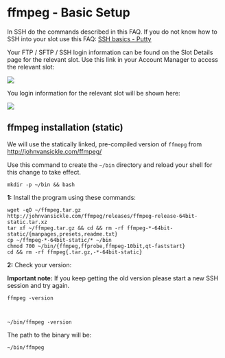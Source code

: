 ffmpeg - Basic Setup
====================

In SSH do the commands described in this FAQ. If you do not know how to SSH into your slot use this FAQ: [SSH basics - Putty](https://www.feralhosting.com/faq/view?question=12)  
  
Your FTP / SFTP / SSH login information can be found on the Slot Details page for the relevant slot. Use this link in your Account Manager to access the relevant slot:  
  
![](https://raw.github.com/feralhosting/feralfilehosting/master/Feral%20Wiki/0%20Generic/slot_detail_link.png)  
  
You login information for the relevant slot will be shown here:  
  
![](https://raw.github.com/feralhosting/feralfilehosting/master/Feral%20Wiki/0%20Generic/slot_detail_ssh.png)  
  

ffmpeg installation (static)
----------------------------

  
We will use the statically linked, pre-compiled version of `ffmepg` from <http://johnvansickle.com/ffmpeg/>  
  
Use this command to create the `~/bin` directory and reload your shell for this change to take effect.  
  

    mkdir -p ~/bin && bash

  
**1:** Install the program using these commands:  
  

    wget -qO ~/ffmpeg.tar.gz http://johnvansickle.com/ffmpeg/releases/ffmpeg-release-64bit-static.tar.xz
    tar xf ~/ffmpeg.tar.gz && cd && rm -rf ffmpeg-*-64bit-static/{manpages,presets,readme.txt}
    cp ~/ffmpeg-*-64bit-static/* ~/bin
    chmod 700 ~/bin/{ffmpeg,ffprobe,ffmpeg-10bit,qt-faststart}
    cd && rm -rf ffmpeg{.tar.gz,-*-64bit-static}

  
**2:** Check your version:  
  
**Important note:** If you keep getting the old version please start a new SSH session and try again.  
  

    ffmpeg -version

  

    ~/bin/ffmpeg -version

  
  
The path to the binary will be:  
  

    ~/bin/ffmpeg

  
  

